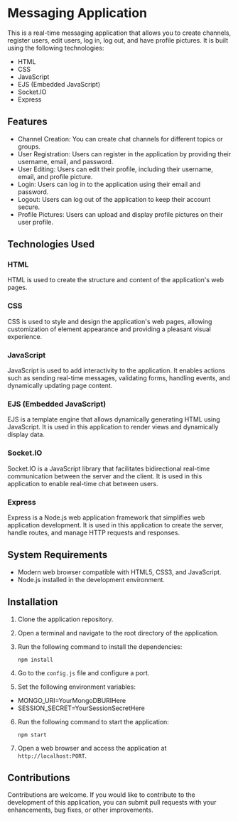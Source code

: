 # Messaging Application

This is a real-time messaging application that allows you to create channels, register users, edit users, log in, log out, and have profile pictures. It is built using the following technologies:

- HTML
- CSS
- JavaScript
- EJS (Embedded JavaScript)
- Socket.IO
- Express

## Features

- Channel Creation: You can create chat channels for different topics or groups.
- User Registration: Users can register in the application by providing their username, email, and password.
- User Editing: Users can edit their profile, including their username, email, and profile picture.
- Login: Users can log in to the application using their email and password.
- Logout: Users can log out of the application to keep their account secure.
- Profile Pictures: Users can upload and display profile pictures on their user profile.

## Technologies Used

### HTML
HTML is used to create the structure and content of the application's web pages.

### CSS
CSS is used to style and design the application's web pages, allowing customization of element appearance and providing a pleasant visual experience.

### JavaScript
JavaScript is used to add interactivity to the application. It enables actions such as sending real-time messages, validating forms, handling events, and dynamically updating page content.

### EJS (Embedded JavaScript)
EJS is a template engine that allows dynamically generating HTML using JavaScript. It is used in this application to render views and dynamically display data.

### Socket.IO
Socket.IO is a JavaScript library that facilitates bidirectional real-time communication between the server and the client. It is used in this application to enable real-time chat between users.

### Express
Express is a Node.js web application framework that simplifies web application development. It is used in this application to create the server, handle routes, and manage HTTP requests and responses.

## System Requirements

- Modern web browser compatible with HTML5, CSS3, and JavaScript.
- Node.js installed in the development environment.

## Installation

1. Clone the application repository.
2. Open a terminal and navigate to the root directory of the application.
3. Run the following command to install the dependencies:

   ```
   npm install
   ```

4. Go to the `config.js` file and configure a port.

5. Set the following environment variables:
- MONGO_URI=YourMongoDBURIHere
- SESSION_SECRET=YourSessionSecretHere

6. Run the following command to start the application:

   ```
   npm start
   ```

7. Open a web browser and access the application at `http://localhost:PORT`.

## Contributions

Contributions are welcome. If you would like to contribute to the development of this application, you can submit pull requests with your enhancements, bug fixes, or other improvements.